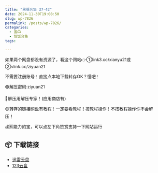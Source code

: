 ```yaml
---
title: "黑框合集 37-42"
date: 2024-11-30T19:08:50
slug: wp-7826
permalink: /posts/wp-7826/
categories:
  - 盖📺
  - 恰饭合集
tags:

---
```


如果两个网盘都没有资源了，看这个网站👉①link3.cc/xianyu21或②vlink.cc/ziyuan21

不需要注册账号！直接点本地下载转存OK？懂吧！

🟢解压密码:ziyuan21

🔵解压用解压专家！(应用商店有)

🟡转存的链接网盘有教程！一定要看教程！按教程操作！不按教程操作你不会解压！

💰🈶能力的宝，可以点左下角赞赏支持一下网站运行

## 📦 下载链接
- [迅雷云盘](https://blziyuan21.com/pay-download/7826?key=ccf5575cb1&down_id=0)
- [123云盘](https://blziyuan21.com/pay-download/7826?key=ccf5575cb1&down_id=1)

